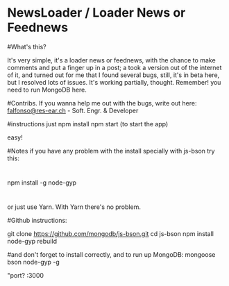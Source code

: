 # NewsLoader / Loader News or Feednews

#What's this?

It's very simple, it's a loader news or feednews, with the chance to make comments and put a finger up in a post; a took a version out of the internet of it, and turned out for me that I found several bugs, still, it's in beta here, but I resolved lots of issues. It's working partially, thought. Remember! you need to run MongoDB here.

#Contribs.
If you wanna help me out with the bugs, write out here: falfonso@res-ear.ch - Soft. Engr. & Developer 


#instructions
just
npm install
npm start (to start the app)

easy!

#Notes
if you have any problem with the install specially with js-bson 
try this:

#
npm install -g node-gyp

#

or just use Yarn. With Yarn there's no problem.

#Github instructions:

git clone https://github.com/mongodb/js-bson.git
cd js-bson
npm install
node-gyp rebuild

#and don't forget to install correctly, and to run up MongoDB:
mongoose
bson
node-gyp -g

"port?
:3000


